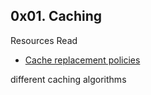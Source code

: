 ## 0x01. Caching

Resources
Read
- [Cache replacement policies](https://en.wikipedia.org/wiki/Cache_replacement_policies#First_In_First_Out_%28FIFO%29)

different caching algorithms
